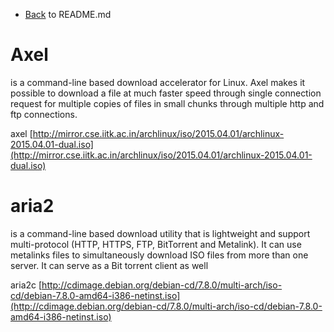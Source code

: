 - [Back](README.md) to README.md

# Axel
is a command-line based download accelerator for Linux. Axel makes it possible to download a file at much faster speed through single connection request for multiple copies of files in small chunks through multiple http and ftp connections.

axel [http://mirror.cse.iitk.ac.in/archlinux/iso/2015.04.01/archlinux-2015.04.01-dual.iso](http://mirror.cse.iitk.ac.in/archlinux/iso/2015.04.01/archlinux-2015.04.01-dual.iso)

# aria2
is a command-line based download utility that is lightweight and support multi-protocol (HTTP, HTTPS, FTP, BitTorrent and Metalink). It can use metalinks files to simultaneously download ISO files from more than one server. It can serve as a Bit torrent client as well

aria2c [http://cdimage.debian.org/debian-cd/7.8.0/multi-arch/iso-cd/debian-7.8.0-amd64-i386-netinst.iso](http://cdimage.debian.org/debian-cd/7.8.0/multi-arch/iso-cd/debian-7.8.0-amd64-i386-netinst.iso)

